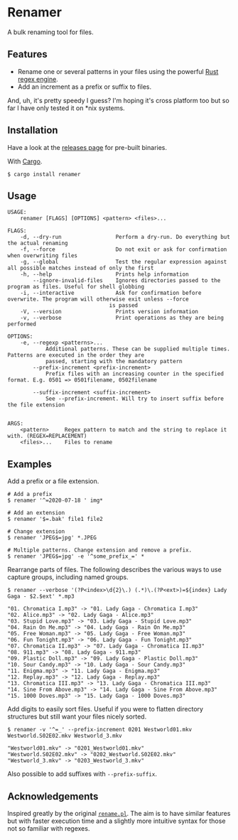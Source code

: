 # Renamer
A bulk renaming tool for files.

## Features

* Rename one or several patterns in your files using the powerful [Rust regex engine](https://crates.io/crates/regex).
* Add an increment as a prefix or suffix to files.

And, uh, it's pretty speedy I guess? I'm hoping it's cross platform too but so far I have only tested it on *nix systems.

## Installation

Have a look at the [releases page](https://github.com/adriangoransson/renamer/releases) for pre-built binaries.

With [Cargo](https://github.com/rust-lang/cargo/).

    $ cargo install renamer

## Usage

    USAGE:
        renamer [FLAGS] [OPTIONS] <pattern> <files>...

    FLAGS:
        -d, --dry-run                 Perform a dry-run. Do everything but the actual renaming
        -f, --force                   Do not exit or ask for confirmation when overwriting files
        -g, --global                  Test the regular expression against all possible matches instead of only the first
        -h, --help                    Prints help information
            --ignore-invalid-files    Ignores directories passed to the program as files. Useful for shell globbing
        -i, --interactive             Ask for confirmation before overwrite. The program will otherwise exit unless --force
                                    is passed
        -V, --version                 Prints version information
        -v, --verbose                 Print operations as they are being performed

    OPTIONS:
        -e, --regexp <patterns>...
                Additional patterns. These can be supplied multiple times. Patterns are executed in the order they are
                passed, starting with the mandatory pattern
            --prefix-increment <prefix-increment>
                Prefix files with an increasing counter in the specified format. E.g. 0501 => 0501filename, 0502filename

            --suffix-increment <suffix-increment>
                See --prefix-increment. Will try to insert suffix before the file extension


    ARGS:
        <pattern>     Regex pattern to match and the string to replace it with. (REGEX=REPLACEMENT)
        <files>...    Files to rename

## Examples

Add a prefix or a file extension.

    # Add a prefix
    $ renamer '^=2020-07-18 ' img*

    # Add an extension
    $ renamer '$=.bak' file1 file2

    # Change extension
    $ renamer 'JPEG$=jpg' *.JPEG

    # Multiple patterns. Change extension and remove a prefix.
    $ renamer 'JPEG$=jpg' -e '^some_prefix_=' *

Rearrange parts of files. The following describes the various ways to use capture groups, including named groups.

    $ renamer --verbose '(?P<index>\d{2}\.) (.*)\.(?P<ext>)=${index} Lady Gaga - $2.$ext' *.mp3

    "01. Chromatica I.mp3" -> "01. Lady Gaga - Chromatica I.mp3"
    "02. Alice.mp3" -> "02. Lady Gaga - Alice.mp3"
    "03. Stupid Love.mp3" -> "03. Lady Gaga - Stupid Love.mp3"
    "04. Rain On Me.mp3" -> "04. Lady Gaga - Rain On Me.mp3"
    "05. Free Woman.mp3" -> "05. Lady Gaga - Free Woman.mp3"
    "06. Fun Tonight.mp3" -> "06. Lady Gaga - Fun Tonight.mp3"
    "07. Chromatica II.mp3" -> "07. Lady Gaga - Chromatica II.mp3"
    "08. 911.mp3" -> "08. Lady Gaga - 911.mp3"
    "09. Plastic Doll.mp3" -> "09. Lady Gaga - Plastic Doll.mp3"
    "10. Sour Candy.mp3" -> "10. Lady Gaga - Sour Candy.mp3"
    "11. Enigma.mp3" -> "11. Lady Gaga - Enigma.mp3"
    "12. Replay.mp3" -> "12. Lady Gaga - Replay.mp3"
    "13. Chromatica III.mp3" -> "13. Lady Gaga - Chromatica III.mp3"
    "14. Sine From Above.mp3" -> "14. Lady Gaga - Sine From Above.mp3"
    "15. 1000 Doves.mp3" -> "15. Lady Gaga - 1000 Doves.mp3"

Add digits to easily sort files. Useful if you were to flatten directory structures but still want your files nicely sorted.

    $ renamer -v '^=_' --prefix-increment 0201 Westworld01.mkv Westworld.S02E02.mkv Westworld_3.mkv

    "Westworld01.mkv" -> "0201_Westworld01.mkv"
    "Westworld.S02E02.mkv" -> "0202_Westworld.S02E02.mkv"
    "Westworld_3.mkv" -> "0203_Westworld_3.mkv"

Also possible to add suffixes with `--prefix-suffix`.

## Acknowledgements
Inspired greatly by the original [`rename.pl`](https://metacpan.org/source/PEDERST/rename-1.9/README.md). The aim is to have similar features but with faster execution time and a slightly more intuitive syntax for those not so familiar with regexes.

